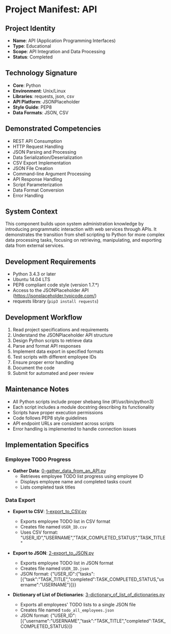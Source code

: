 # Project Manifest: API

## Project Identity
- **Name**: API (Application Programming Interfaces)
- **Type**: Educational
- **Scope**: API Integration and Data Processing
- **Status**: Completed

## Technology Signature
- **Core**: Python
- **Environment**: Unix/Linux
- **Libraries**: requests, json, csv
- **API Platform**: JSONPlaceholder
- **Style Guide**: PEP8
- **Data Formats**: JSON, CSV

## Demonstrated Competencies
- REST API Consumption
- HTTP Request Handling
- JSON Parsing and Processing
- Data Serialization/Deserialization
- CSV Export Implementation
- JSON File Creation
- Command-line Argument Processing
- API Response Handling
- Script Parameterization
- Data Format Conversion
- Error Handling

## System Context
This component builds upon system administration knowledge by introducing programmatic interaction with web services through APIs. It demonstrates the transition from shell scripting to Python for more complex data processing tasks, focusing on retrieving, manipulating, and exporting data from external services.

## Development Requirements
- Python 3.4.3 or later
- Ubuntu 14.04 LTS
- PEP8 compliant code style (version 1.7.*)
- Access to the JSONPlaceholder API (https://jsonplaceholder.typicode.com/)
- requests library (`pip3 install requests`)

## Development Workflow
1. Read project specifications and requirements
2. Understand the JSONPlaceholder API structure
3. Design Python scripts to retrieve data
4. Parse and format API responses
5. Implement data export in specified formats
6. Test scripts with different employee IDs
7. Ensure proper error handling
8. Document the code
9. Submit for automated and peer review

## Maintenance Notes
- All Python scripts include proper shebang line (#!/usr/bin/python3)
- Each script includes a module docstring describing its functionality
- Scripts have proper execution permissions
- Code follows PEP8 style guidelines
- API endpoint URLs are consistent across scripts
- Error handling is implemented to handle connection issues

## Implementation Specifics

### Employee TODO Progress
- **Gather Data**: [0-gather_data_from_an_API.py](./0-gather_data_from_an_API.py)
  - Retrieves employee TODO list progress using employee ID
  - Displays employee name and completed tasks count
  - Lists completed task titles

### Data Export
- **Export to CSV**: [1-export_to_CSV.py](./1-export_to_CSV.py)
  - Exports employee TODO list in CSV format
  - Creates file named `USER_ID.csv`
  - Uses CSV format: "USER_ID","USERNAME","TASK_COMPLETED_STATUS","TASK_TITLE"

- **Export to JSON**: [2-export_to_JSON.py](./2-export_to_JSON.py)
  - Exports employee TODO list in JSON format
  - Creates file named `USER_ID.json`
  - JSON format: {"USER_ID":{"tasks":[{"task":"TASK_TITLE","completed":TASK_COMPLETED_STATUS,"username":"USERNAME"}]}}

- **Dictionary of List of Dictionaries**: [3-dictionary_of_list_of_dictionaries.py](./3-dictionary_of_list_of_dictionaries.py)
  - Exports all employees' TODO lists to a single JSON file
  - Creates file named `todo_all_employees.json`
  - JSON format: {"USER_ID":[{"username":"USERNAME","task":"TASK_TITLE","completed":TASK_COMPLETED_STATUS}]}